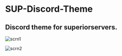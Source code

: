 # SUP-Discord-Theme
Discord theme for superiorservers. 
---
![scrn1](http://nuttysu.cc/e2f97.png)

![scrn2](http://nuttysu.cc/41d4a.png)
